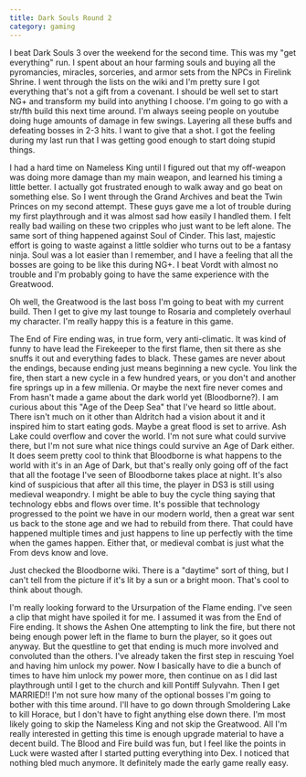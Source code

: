```yaml
---
title: Dark Souls Round 2
category: gaming
---
```

I beat Dark Souls 3 over the weekend for the second time. This was my "get everything" run. I spent about an hour farming souls and buying all the pyromancies, miracles, sorceries, and armor sets from the NPCs in Firelink Shrine. I went through the lists on the wiki and I'm pretty sure I got everything that's not a gift from a covenant. I should be well set to start NG+ and transform my build into anything I choose. I'm going to go with a str/fth build this next time around. I'm always seeing people on youtube doing huge amounts of damage in few swings. Layering all these buffs and defeating bosses in 2-3 hits. I want to give that a shot. I got the feeling during my last run that I was getting good enough to start doing stupid things.

I had a hard time on Nameless King until I figured out that my off-weapon was doing more damage than my main weapon, and learned his timing a little better. I actually got frustrated enough to walk away and go beat on something else. So I went through the Grand Archives and beat the Twin Princes on my second attempt. These guys gave me a lot of trouble during my first playthrough and it was almost sad how easily I handled them. I felt really bad wailing on these two cripples who just want to be left alone. The same sort of thing happened against Soul of Cinder. This last, majestic effort is going to waste against a little soldier who turns out to be a fantasy ninja. Soul was a lot easier than I remember, and I have a feeling that all the bosses are going to be like this during NG+. I beat Vordt with almost no trouble and I'm probably going to have the same experience with the Greatwood.

Oh well, the Greatwood is the last boss I'm going to beat with my current build. Then I get to give my last tounge to Rosaria and completely overhaul my character. I'm really happy this is a feature in this game.

The End of Fire ending was, in true form, very anti-climatic. It was kind of funny to have lead the Firekeeper to the first flame, then sit there as she snuffs it out and everything fades to black. These games are never about the endings, because ending just means beginning a new cycle. You link the fire, then start a new cycle in a few hundred years, or you don't and another fire springs up in a few millenia. Or maybe the next fire never comes and From hasn't made a game about the dark world yet (Bloodborne?). I am curious about this "Age of the Deep Sea" that I've heard so little about. There isn't much on it other than Aldritch had a vision about it and it inspired him to start eating gods. Maybe a great flood is set to arrive. Ash Lake could overflow and cover the world. I'm not sure what could survive there, but I'm not sure what nice things could survive an Age of Dark either. It does seem pretty cool to think that Bloodborne is what happens to the world with it's in an Age of Dark, but that's really only going off of the fact that all the footage I've seen of Bloodborne takes place at night. It's also kind of suspicious that after all this time, the player in DS3 is still using medieval weapondry. I might be able to buy the cycle thing saying that technology ebbs and flows over time. It's possible that technology progressed to the point we have in our modern world, then a great war sent us back to the stone age and we had to rebuild from there. That could have happened multiple times and just happens to line up perfectly with the time when the games happen. Either that, or medieval combat is just what the From devs know and love.

Just checked the Bloodborne wiki. There is a "daytime" sort of thing, but I can't tell from the picture if it's lit by a sun or a bright moon. That's cool to think about though.

I'm really looking forward to the Ursurpation of the Flame ending. I've seen a clip that might have spoiled it for me. I assumed it was from the End of Fire ending. It shows the Ashen One attempting to link the fire, but there not being enough power left in the flame to burn the player, so it goes out anyway. But the questline to get that ending is much more involved and convoluted than the others. I've already taken the first step in rescuing Yoel and having him unlock my power. Now I basically have to die a bunch of times to have him unlock my power more, then continue on as I did last playthrough until I get to the church and kill Pontiff Sulyvahn. Then I get MARRIED!! I'm not sure how many of the optional bosses I'm going to bother with this time around. I'll have to go down through Smoldering Lake to kill Horace, but I don't have to fight anything else down there. I'm most likely going to skip the Nameless King and not skip the Greatwood. All I'm really interested in getting this time is enough upgrade material to have a decent build. The Blood and Fire build was fun, but I feel like the points in Luck were wasted after I started putting everything into Dex. I noticed that nothing bled much anymore. It definitely made the early game really easy.